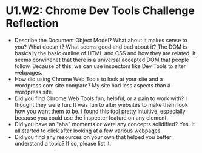 # U1.W2: Chrome Dev Tools Challenge Reflection

* Describe the Document Object Model? What about it makes sense to you? What doesn't? What seems good and bad about it?
The DOM is basically the basic outline of HTML and CSS and how they are related. It seems convinenet that there is a universal accepted DOM that people follow. Because of this, we can use inspectors like Dev Tools to alter webpages.
* How did using Chrome Web Tools to look at your site and a wordpress.com site compare?
My site had less aspects than a wordpress site.
* Did you find Chrome Web Tools fun, helpful, or a pain to work with?
I thought they were fun. It was fun to alter websites to make them look how you want them to be. I found this tool pretty intuitive, especially because you could use the inspecter feature on any element.
* Did you have an "aha" moments or were any concepts solidified?
Yes. It all started to click after looking at a few various webpages. 
* Did you find any resources on your own that helped you better understand a topic? If so, please list it.
